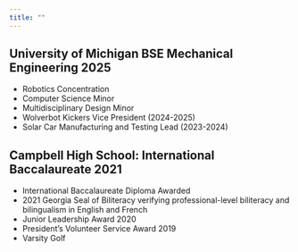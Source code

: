 ```yaml
---
title: ""
---
```


## University of Michigan BSE Mechanical Engineering 2025
- Robotics Concentration
- Computer Science Minor
- Multidisciplinary Design Minor
- Wolverbot Kickers Vice President (2024-2025)
- Solar Car Manufacturing and Testing Lead (2023-2024)

## Campbell High School: International Baccalaureate 2021
- International Baccalaureate Diploma Awarded 
- 2021 Georgia Seal of Biliteracy verifying professional-level biliteracy and bilingualism in English and French
- Junior Leadership Award 2020
- President’s Volunteer Service Award 2019
- Varsity Golf
